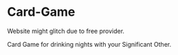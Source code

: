 # Card-Game

Website might glitch due to free provider.

Card Game for drinking nights with your Significant Other.
